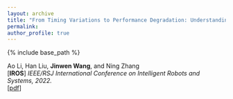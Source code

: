 ```yaml
---
layout: archive
title: "From Timing Variations to Performance Degradation: Understanding and Mitigating the Impact of Software Execution Timing in SLAM"
permalink:
author_profile: true
---
```


{% include base_path %}
                                 
Ao Li, Han Liu, **Jinwen Wang**, and Ning Zhang<br>
[**IROS**] <i>IEEE/RSJ International Conference on Intelligent Robots and Systems, 2022.</i>               
[[pdf](https://cybersecurity.seas.wustl.edu/paper/ao-iros22.pdf)] 
